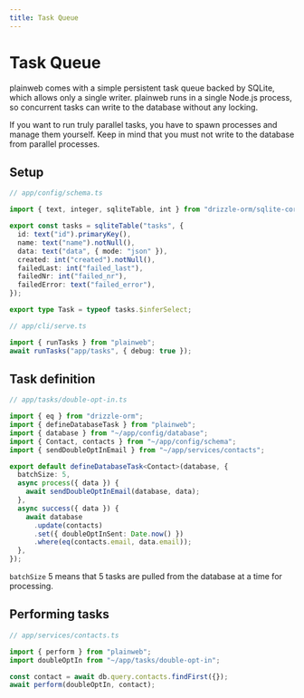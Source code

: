 ```yaml
---
title: Task Queue
---
```


# Task Queue

plainweb comes with a simple persistent task queue backed by SQLite, which allows only a single writer. plainweb runs in a single Node.js process, so concurrent tasks can write to the database without any locking.

If you want to run truly parallel tasks, you have to spawn processes and manage them yourself. Keep in mind that you must not write to the database from parallel processes.

## Setup

```typescript
// app/config/schema.ts

import { text, integer, sqliteTable, int } from "drizzle-orm/sqlite-core";

export const tasks = sqliteTable("tasks", {
  id: text("id").primaryKey(),
  name: text("name").notNull(),
  data: text("data", { mode: "json" }),
  created: int("created").notNull(),
  failedLast: int("failed_last"),
  failedNr: int("failed_nr"),
  failedError: text("failed_error"),
});

export type Task = typeof tasks.$inferSelect;
```

```typescript
// app/cli/serve.ts

import { runTasks } from "plainweb";
await runTasks("app/tasks", { debug: true });
```

## Task definition

```typescript
// app/tasks/double-opt-in.ts

import { eq } from "drizzle-orm";
import { defineDatabaseTask } from "plainweb";
import { database } from "~/app/config/database";
import { Contact, contacts } from "~/app/config/schema";
import { sendDoubleOptInEmail } from "~/app/services/contacts";

export default defineDatabaseTask<Contact>(database, {
  batchSize: 5,
  async process({ data }) {
    await sendDoubleOptInEmail(database, data);
  },
  async success({ data }) {
    await database
      .update(contacts)
      .set({ doubleOptInSent: Date.now() })
      .where(eq(contacts.email, data.email));
  },
});
```

`batchSize` 5 means that 5 tasks are pulled from the database at a time for processing.

## Performing tasks

```typescript
// app/services/contacts.ts

import { perform } from "plainweb";
import doubleOptIn from "~/app/tasks/double-opt-in";

const contact = await db.query.contacts.findFirst({});
await perform(doubleOptIn, contact);
```

